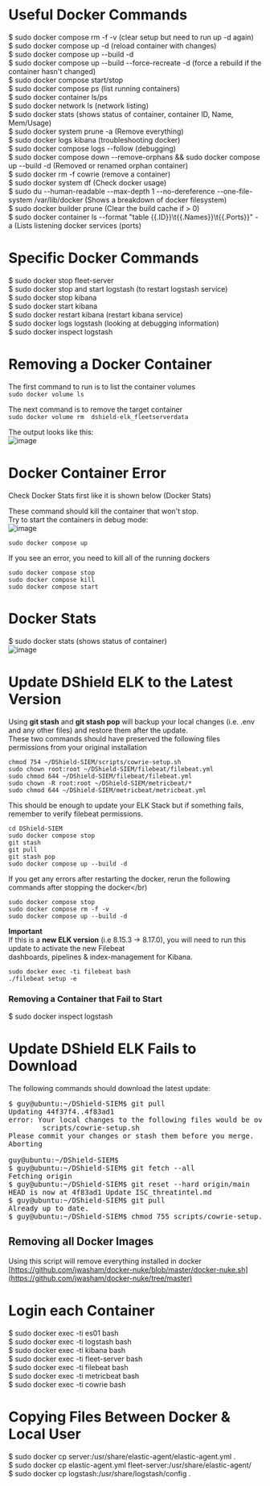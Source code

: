 # Useful Docker Commands
$ sudo docker compose rm -f -v (clear setup but need to run up -d again)<br>
$ sudo docker compose up -d (reload container with changes)<br>
$ sudo docker compose up --build -d<br>
$ sudo docker compose up --build --force-recreate -d (force a rebuild if the container hasn't changed)<br>
$ sudo docker compose start/stop<br>
$ sudo docker compose ps (list running containers)<br>
$ sudo docker container ls/ps<br>
$ sudo docker network ls (network listing)<br>
$ sudo docker stats (shows status of container, container ID, Name, Mem/Usage)<br>
$ sudo docker system prune -a (Remove everything)<br>
$ sudo docker logs kibana (troubleshooting docker)<br>
$ sudo docker compose logs --follow (debugging)<br>
$ sudo docker compose down --remove-orphans && sudo docker compose up --build -d (Removed or renamed orphan container)<br>
$ sudo docker rm -f cowrie (remove a container)<br>
$ sudo docker system df (Check docker usage)<br>
$ sudo du --human-readable --max-depth 1 --no-dereference --one-file-system /var/lib/docker (Shows a breakdown of docker filesystem)<br>
$ sudo docker builder prune (Clear the build cache if > 0)<br>
$ sudo docker container ls --format "table {{.ID}}\t{{.Names}}\t{{.Ports}}" -a (Lists listening docker services (ports)<br>

# Specific Docker Commands
$ sudo docker stop fleet-server<br>
$ sudo docker stop and start logstash  (to restart logstash service)<br>
$ sudo docker stop kibana<br>
$ sudo docker start kibana<br>
$ sudo docker restart kibana (restart kibana service)<br>
$ sudo docker logs logstash (looking at debugging information)<br>
$ sudo docker inspect logstash<br>

# Removing a Docker Container
The first command to run is to list the container volumes<br>
```sudo docker volume ls```

The next command is to remove the target container<br>
```sudo docker volume rm  dshield-elk_fleetserverdata```

The output looks like this:<br>
![image](https://github.com/user-attachments/assets/2339589a-df15-4b0a-b4a1-80060d06fa15)

# Docker Container Error

Check Docker Stats first like it is shown below (Docker Stats)<br>

These command should kill the container that won't stop.<br>
Try to start the containers in debug mode:<br>
![image](https://github.com/user-attachments/assets/e1b5bdf6-3964-419c-9525-424f5ff4eff3)

````
sudo docker compose up
````
If you see an error, you need to kill all of the running dockers<br>
````
sudo docker compose stop
sudo docker compose kill
sudo docker compose start
````

# Docker Stats
$ sudo docker stats (shows status of container)<br>
![image](https://github.com/user-attachments/assets/04f0bb31-8184-45b2-ab45-f1fca35fac14)

# Update DShield ELK to the Latest Version
Using **git stash** and **git stash pop** will backup your local changes (i.e. .env and any other files) and restore them after the update.<br>
These two commands should have preserved the following files permissions from your original installation<br>
````
chmod 754 ~/DShield-SIEM/scripts/cowrie-setup.sh
sudo chown root:root ~/DShield-SIEM/filebeat/filebeat.yml
sudo chmod 644 ~/DShield-SIEM/filebeat/filebeat.yml
sudo chown -R root:root ~/DShield-SIEM/metricbeat/*
sudo chmod 644 ~/DShield-SIEM/metricbeat/metricbeat.yml
````
This should be enough to update your ELK Stack but if something fails, remember to verify filebeat permissions.<br>
````
cd DShield-SIEM
sudo docker compose stop
git stash
git pull
git stash pop
sudo docker compose up --build -d
````
If you get any errors after restarting the docker, rerun the following commands after stopping the docker</br)
````
sudo docker compose stop
sudo docker compose rm -f -v
sudo docker compose up --build -d
````
**Important**<br>
If this is a **new ELK version** (i.e 8.15.3 -> 8.17.0), you will need to run this update to activate the new Filebeat<br>
dashboards, pipelines & index-management for Kibana.<br>
````
sudo docker exec -ti filebeat bash
./filebeat setup -e 
````

### Removing a Container that Fail to Start
$ sudo docker inspect logstash

# Update DShield ELK Fails to Download
The following commands should download the latest update:</br>
<pre>
$ guy@ubuntu:~/DShield-SIEM$ git pull
Updating 44f37f4..4f83ad1
error: Your local changes to the following files would be overwritten by merge:
        scripts/cowrie-setup.sh
Please commit your changes or stash them before you merge.
Aborting

guy@ubuntu:~/DShield-SIEM$
$ guy@ubuntu:~/DShield-SIEM$ git fetch --all
Fetching origin
$ guy@ubuntu:~/DShield-SIEM$ git reset --hard origin/main
HEAD is now at 4f83ad1 Update ISC_threatintel.md
$ guy@ubuntu:~/DShield-SIEM$ git pull
Already up to date.
$ guy@ubuntu:~/DShield-SIEM$ chmod 755 scripts/cowrie-setup.sh
</pre>

## Removing all Docker Images
Using this script will remove everything installed in docker<br>
[https://github.com/jwasham/docker-nuke/blob/master/docker-nuke.sh](https://github.com/jwasham/docker-nuke/tree/master)

# Login each Container<br>
$ sudo docker exec -ti es01 bash<br>
$ sudo docker exec -ti logstash bash<br>
$ sudo docker exec -ti kibana bash<br>
$ sudo docker exec -ti fleet-server bash<br>
$ sudo docker exec -ti filebeat bash<br>
$ sudo docker exec -ti metricbeat bash<br>
$ sudo docker exec -ti cowrie bash<br>

# Copying Files Between Docker & Local User
$ sudo docker cp  server:/usr/share/elastic-agent/elastic-agent.yml .<br>
$ sudo docker cp elastic-agent.yml  fleet-server:/usr/share/elastic-agent/<br>
$ sudo docker cp logstash:/usr/share/logstash/config .
